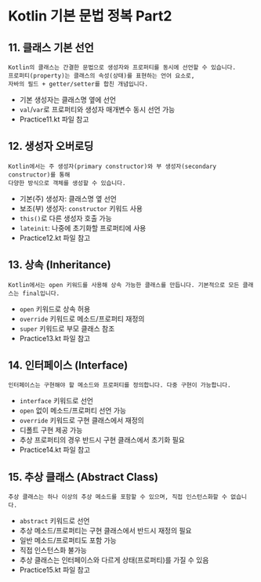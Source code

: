 # Kotlin 기본 문법 정복 Part2

## 11. 클래스 기본 선언

```text
Kotlin의 클래스는 간결한 문법으로 생성자와 프로퍼티를 동시에 선언할 수 있습니다.
프로퍼티(property)는 클래스의 속성(상태)를 표현하는 언어 요소로,
자바의 필드 + getter/setter를 합친 개념입니다.
```
- 기본 생성자는 클래스명 옆에 선언
- `val`/`var`로 프로퍼티와 생성자 매개변수 동시 선언 가능
- Practice11.kt 파일 참고

## 12. 생성자 오버로딩

```text
Kotlin에서는 주 생성자(primary constructor)와 부 생성자(secondary constructor)를 통해
다양한 방식으로 객체를 생성할 수 있습니다.
```
- 기본(주) 생성자: 클래스명 옆 선언
- 보조(부) 생성자: `constructor` 키워드 사용
- `this()`로 다른 생성자 호출 가능
- `lateinit`: 나중에 초기화할 프로퍼티에 사용
- Practice12.kt 파일 참고

## 13. 상속 (Inheritance)

```text
Kotlin에서는 open 키워드를 사용해 상속 가능한 클래스를 만듭니다. 기본적으로 모든 클래스는 final입니다.
```
- `open` 키워드로 상속 허용
- `override` 키워드로 메소드/프로퍼티 재정의
- `super` 키워드로 부모 클래스 참조
- Practice13.kt 파일 참고

## 14. 인터페이스 (Interface)

```text
인터페이스는 구현해야 할 메소드와 프로퍼티를 정의합니다. 다중 구현이 가능합니다.
```
- `interface` 키워드로 선언
- `open` 없이 메소드/프로퍼티 선언 가능
- `override` 키워드로 구현 클래스에서 재정의
- 디폴트 구현 제공 가능
- 추상 프로퍼티의 경우 반드시 구현 클래스에서 초기화 필요
- Practice14.kt 파일 참고

## 15. 추상 클래스 (Abstract Class)

```text
추상 클래스는 하나 이상의 추상 메소드를 포함할 수 있으며, 직접 인스턴스화할 수 없습니다.
```
- `abstract` 키워드로 선언
- 추상 메소드/프로퍼티는 구현 클래스에서 반드시 재정의 필요
- 일반 메소드/프로퍼티도 포함 가능
- 직접 인스턴스화 불가능
- 추상 클래스는 인터페이스와 다르게 상태(프로퍼티)를 가질 수 있음
- Practice15.kt 파일 참고
